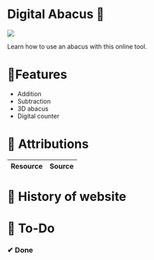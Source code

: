 # Digital Abacus  🧮
![](abacus.jpg)

Learn how to use an abacus with this online tool. 

# 🚀Features
- Addition 
- Subtraction
- 3D abacus
- Digital counter

# 📌 Attributions
Resource | Source
---|---


# 🚀 History of website

# 🔨 To-Do

### ✔ Done
